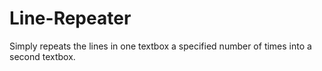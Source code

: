 # Line-Repeater
Simply repeats the lines in one textbox a specified number of times into a second textbox.
